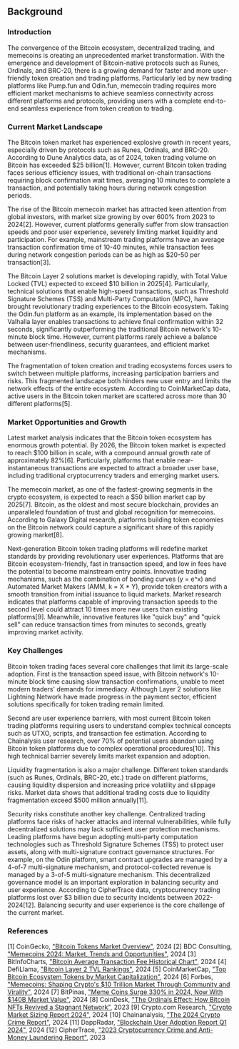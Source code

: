 ## Background

### Introduction

The convergence of the Bitcoin ecosystem, decentralized trading, and memecoins is creating an unprecedented market transformation. With the emergence and development of Bitcoin-native protocols such as Runes, Ordinals, and BRC-20, there is a growing demand for faster and more user-friendly token creation and trading platforms. Particularly led by new trading platforms like Pump.fun and Odin.fun, memecoin trading requires more efficient market mechanisms to achieve seamless connectivity across different platforms and protocols, providing users with a complete end-to-end seamless experience from token creation to trading.

### Current Market Landscape

The Bitcoin token market has experienced explosive growth in recent years, especially driven by protocols such as Runes, Ordinals, and BRC-20. According to Dune Analytics data, as of 2024, token trading volume on Bitcoin has exceeded $25 billion[1]. However, current Bitcoin token trading faces serious efficiency issues, with traditional on-chain transactions requiring block confirmation wait times, averaging 10 minutes to complete a transaction, and potentially taking hours during network congestion periods.

The rise of the Bitcoin memecoin market has attracted keen attention from global investors, with market size growing by over 600% from 2023 to 2024[2]. However, current platforms generally suffer from slow transaction speeds and poor user experience, severely limiting market liquidity and participation. For example, mainstream trading platforms have an average transaction confirmation time of 10-40 minutes, while transaction fees during network congestion periods can be as high as $20-50 per transaction[3].

The Bitcoin Layer 2 solutions market is developing rapidly, with Total Value Locked (TVL) expected to exceed $10 billion in 2025[4]. Particularly, technical solutions that enable high-speed transactions, such as Threshold Signature Schemes (TSS) and Multi-Party Computation (MPC), have brought revolutionary trading experiences to the Bitcoin ecosystem. Taking the Odin.fun platform as an example, its implementation based on the Valhalla layer enables transactions to achieve final confirmation within 32 seconds, significantly outperforming the traditional Bitcoin network's 10-minute block time. However, current platforms rarely achieve a balance between user-friendliness, security guarantees, and efficient market mechanisms.

The fragmentation of token creation and trading ecosystems forces users to switch between multiple platforms, increasing participation barriers and risks. This fragmented landscape both hinders new user entry and limits the network effects of the entire ecosystem. According to CoinMarketCap data, active users in the Bitcoin token market are scattered across more than 30 different platforms[5].

### Market Opportunities and Growth

Latest market analysis indicates that the Bitcoin token ecosystem has enormous growth potential. By 2026, the Bitcoin token market is expected to reach $100 billion in scale, with a compound annual growth rate of approximately 82%[6]. Particularly, platforms that enable near-instantaneous transactions are expected to attract a broader user base, including traditional cryptocurrency traders and emerging market users.

The memecoin market, as one of the fastest-growing segments in the crypto ecosystem, is expected to reach a $50 billion market cap by 2025[7]. Bitcoin, as the oldest and most secure blockchain, provides an unparalleled foundation of trust and global recognition for memecoins. According to Galaxy Digital research, platforms building token economies on the Bitcoin network could capture a significant share of this rapidly growing market[8].

Next-generation Bitcoin token trading platforms will redefine market standards by providing revolutionary user experiences. Platforms that are Bitcoin ecosystem-friendly, fast in transaction speed, and low in fees have the potential to become mainstream entry points. Innovative trading mechanisms, such as the combination of bonding curves (y = e^x) and Automated Market Makers (AMM, k = X * Y), provide token creators with a smooth transition from initial issuance to liquid markets. Market research indicates that platforms capable of improving transaction speeds to the second level could attract 10 times more new users than existing platforms[9]. Meanwhile, innovative features like "quick buy" and "quick sell" can reduce transaction times from minutes to seconds, greatly improving market activity.

### Key Challenges

Bitcoin token trading faces several core challenges that limit its large-scale adoption. First is the transaction speed issue, with Bitcoin network's 10-minute block time causing slow transaction confirmations, unable to meet modern traders' demands for immediacy. Although Layer 2 solutions like Lightning Network have made progress in the payment sector, efficient solutions specifically for token trading remain limited.

Second are user experience barriers, with most current Bitcoin token trading platforms requiring users to understand complex technical concepts such as UTXO, scripts, and transaction fee estimation. According to Chainalysis user research, over 70% of potential users abandon using Bitcoin token platforms due to complex operational procedures[10]. This high technical barrier severely limits market expansion and adoption.

Liquidity fragmentation is also a major challenge. Different token standards (such as Runes, Ordinals, BRC-20, etc.) trade on different platforms, causing liquidity dispersion and increasing price volatility and slippage risks. Market data shows that additional trading costs due to liquidity fragmentation exceed $500 million annually[11].

Security risks constitute another key challenge. Centralized trading platforms face risks of hacker attacks and internal vulnerabilities, while fully decentralized solutions may lack sufficient user protection mechanisms. Leading platforms have begun adopting multi-party computation technologies such as Threshold Signature Schemes (TSS) to protect user assets, along with multi-signature contract governance structures. For example, on the Odin platform, smart contract upgrades are managed by a 4-of-7 multi-signature mechanism, and protocol-collected revenue is managed by a 3-of-5 multi-signature mechanism. This decentralized governance model is an important exploration in balancing security and user experience. According to CipherTrace data, cryptocurrency trading platforms lost over $3 billion due to security incidents between 2022-2024[12]. Balancing security and user experience is the core challenge of the current market.

### References

[1] CoinGecko, ["Bitcoin Tokens Market Overview"](https://www.coingecko.com/en/categories/bitcoin-ecosystem), 2024
[2] BDC Consulting, ["Memecoins 2024: Market, Trends and Opportunities"](https://bdc.consulting/insights/MarketResearch/memecoins), 2024
[3] BitInfoCharts, ["Bitcoin Average Transaction Fee Historical Chart"](https://bitinfocharts.com/comparison/bitcoin-median_transaction_fee.html), 2024
[4] DefiLlama, ["Bitcoin Layer 2 TVL Rankings"](https://defillama.com/chains/Bitcoin), 2024
[5] CoinMarketCap, ["Top Bitcoin Ecosystem Tokens by Market Capitalization"](https://coinmarketcap.com/view/bitcoin-ecosystem/), 2024
[6] Forbes, ["Memecoins: Shaping Crypto's $10 Trillion Market Through Community and Virality"](https://www.forbes.com/sites/charleswayn/2024/12/17/memecoins-shaping-cryptos-10t-market-through-community-and-virality/), 2024
[7] BitPinas, ["Meme Coins Surge 330% in 2024, Now With $140B Market Value"](https://bitpinas.com/cryptocurrency/memecoin-2024-surge/), 2024
[8] CoinDesk, ["The Ordinals Effect: How Bitcoin NFTs Revived a Stagnant Network"](https://www.coindesk.com/tech/2023/03/05/the-ordinals-effect-how-bitcoin-nfts-revived-a-stagnant-network/), 2023
[9] Crypto.com Research, ["Crypto Market Sizing Report 2024"](https://crypto.com/research), 2024
[10] Chainanalysis, ["The 2024 Crypto Crime Report"](https://www.chainalysis.com/blog/2023-crypto-crime-report-introduction/), 2024
[11] DappRadar, ["Blockchain User Adoption Report Q1 2024"](https://dappradar.com/reports), 2024
[12] CipherTrace, ["2023 Cryptocurrency Crime and Anti-Money Laundering Report"](https://ciphertrace.com/2023-crypto-crime-and-anti-money-laundering-report/), 2023

